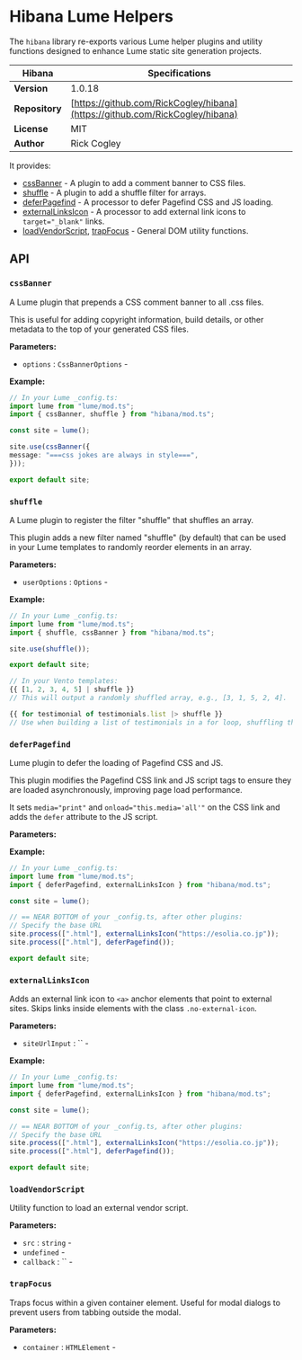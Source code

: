 # Hibana Lume Helpers

The `hibana` library re-exports various Lume helper plugins and utility functions designed to enhance Lume static site generation projects.

| Hibana | Specifications |
| ------- | ------- |
| **Version** | 1.0.18 |
| **Repository** | [https://github.com/RickCogley/hibana](https://github.com/RickCogley/hibana) |
| **License** | MIT |
| **Author** | Rick Cogley |

It provides:
- [cssBanner](https://github.com/RickCogley/hibana/blob/main/./plugins/css_banner.ts#cssBanner) - A plugin to add a comment banner to CSS files.
- [shuffle](https://github.com/RickCogley/hibana/blob/main/./plugins/shuffle.ts#shuffle) - A plugin to add a shuffle filter for arrays.
- [deferPagefind](https://github.com/RickCogley/hibana/blob/main/./processors/defer_pagefind.ts#deferPagefind) - A processor to defer Pagefind CSS and JS loading.
- [externalLinksIcon](https://github.com/RickCogley/hibana/blob/main/./processors/external_links_icon.ts#externalLinksIcon) - A processor to add external link icons to `target="_blank"` links.
- [loadVendorScript](https://github.com/RickCogley/hibana/blob/main/./utils/dom_utils.ts#loadVendorScript), [trapFocus](https://github.com/RickCogley/hibana/blob/main/./utils/dom_utils.ts#trapFocus) - General DOM utility functions.



## API

### `cssBanner`

A Lume plugin that prepends a CSS comment banner to all .css files.

This is useful for adding copyright information, build details, or
other metadata to the top of your generated CSS files.


**Parameters:**

- `options` : `CssBannerOptions` - 

**Example:**
```ts
// In your Lume _config.ts:
import lume from "lume/mod.ts";
import { cssBanner, shuffle } from "hibana/mod.ts";

const site = lume();

site.use(cssBanner({
message: "===css jokes are always in style===",
}));

export default site;
```

### `shuffle`

A Lume plugin to register the filter "shuffle" that shuffles an array.

This plugin adds a new filter named "shuffle" (by default) that can be used
in your Lume templates to randomly reorder elements in an array.


**Parameters:**

- `userOptions` : `Options` - 

**Example:**
```ts
// In your Lume _config.ts:
import lume from "lume/mod.ts";
import { shuffle, cssBanner } from "hibana/mod.ts";

site.use(shuffle());

export default site;

// In your Vento templates:
{{ [1, 2, 3, 4, 5] | shuffle }}
// This will output a randomly shuffled array, e.g., [3, 1, 5, 2, 4].

{{ for testimonial of testimonials.list |> shuffle }}
// Use when building a list of testimonials in a for loop, shuffling their order.
```

### `deferPagefind`

Lume plugin to defer the loading of Pagefind CSS and JS.

This plugin modifies the Pagefind CSS link and JS script tags
to ensure they are loaded asynchronously, improving page load performance.

It sets `media="print"` and `onload="this.media='all'"` on the CSS link
and adds the `defer` attribute to the JS script.


**Parameters:**


**Example:**
```ts
// In your Lume _config.ts:
import lume from "lume/mod.ts";
import { deferPagefind, externalLinksIcon } from "hibana/mod.ts";

const site = lume();

// == NEAR BOTTOM of your _config.ts, after other plugins:
// Specify the base URL
site.process([".html"], externalLinksIcon("https://esolia.co.jp"));
site.process([".html"], deferPagefind());

export default site;
```

### `externalLinksIcon`

Adds an external link icon to `<a>` anchor elements that point to external sites.
Skips links inside elements with the class `.no-external-icon`.


**Parameters:**

- `siteUrlInput` : `` - 

**Example:**
```ts
// In your Lume _config.ts:
import lume from "lume/mod.ts";
import { deferPagefind, externalLinksIcon } from "hibana/mod.ts";

const site = lume();

// == NEAR BOTTOM of your _config.ts, after other plugins:
// Specify the base URL
site.process([".html"], externalLinksIcon("https://esolia.co.jp"));
site.process([".html"], deferPagefind());

export default site;
```

### `loadVendorScript`

Utility function to load an external vendor script.

**Parameters:**

- `src` : `string` - 
- `undefined`  - 
- `callback` : `` - 

### `trapFocus`

Traps focus within a given container element.
Useful for modal dialogs to prevent users from tabbing outside the modal.

**Parameters:**

- `container` : `HTMLElement` - 

